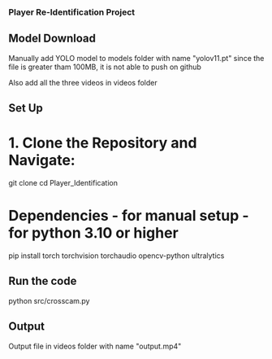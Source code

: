 ### Player Re-Identification Project

## Model Download

Manually add YOLO model to models folder with name "yolov11.pt" since the file is greater tham 100MB, it is not able to push on github

Also add all the three videos in videos folder

## Set Up

# 1. Clone the Repository and Navigate:

git clone
cd Player_Identification

# Dependencies - for manual setup - for python 3.10 or higher

pip install torch torchvision torchaudio opencv-python ultralytics

## Run the code

python src/crosscam.py

## Output

Output file in videos folder with name "output.mp4"

